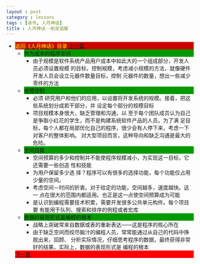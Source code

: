 ```yaml
---
layout : post
category : lessons
tags : [读书, 人月神话]
title : 人月神话--削足适履
---
```


<div><ul>
	<li><div style="background-color:#cc0000;">
<a href="/lessons/2013/01/30/man-month-read00/" title="返回《人月神话》目录"><font color="#FFFF00" >返回《人月神话》目录</font></a>
<a href="/lessons/2013/03/11/man-month-read08/" title="上一篇">上一篇</a></div>
		<ul>
	<li><div style="background-color:#009900;">作为成本的程序空间</div>
		<ul>
	<li><div>由于规模是软件系统产品用户成本中如此大的一个组成部分，开发人员必须设置规模 的目标，控制规模，考虑减小规模的方法，就像硬件开发人员会设立元器件数量目标，控制 元器件的数量，想出一些减少零件的方法</div></li></ul></li>
	<li><div style="background-color:#009900;">规模控制</div>
		<ul>
	<li><div>必须 研究用户和他们的应用，以设置将开发系统的规模。接着，把这些系统划分成若干部分，并 设定每个部分的规模目标</div></li>
	<li><div>项目规模本身很大，缺乏管理和沟通，以 至于每个团队成员认为自己是争取小红花的学生，而不是构建系统软件产品的人员。为了满 足目标，每个人都在局部优化自己的程序，很少会有人停下来，考虑一下对客户的整体影响。 对大型项目而言，这种导向和缺乏沟通是最大的危险。</div></li></ul></li>
	<li><div style="background-color:#009900;">空间技能</div>
		<ul>
	<li><div>空间预算的多少和控制并不能使程序规模减小，为实现这一目标，它还需要一些创造 性和技能</div></li>
	<li><div>为用户保留多少选 择？程序可以有很多的选择功能，每个功能仅占用少量的空间。</div></li>
	<li><div>考虑空间－时间的折衷。对于给定的功能，空间越多，速度越快。这一 点在很大的范围内都适用。也正是这一点使空间预算成为可能</div></li>
	<li><div>是认识到编程需要技术积累，需要开发很多公共单元构件。每个项目要 有能用于队列、搜索和排序的例程或者宏库</div></li></ul></li>
	<li><div style="background-color:#009900;">数据的表现形式是编程的根本</div>
		<ul>
	<li><div>战略上突破常来自数据或表的重新表达——这是程序的核心所在</div></li>
	<li><div>由于缺乏空间而绞尽脑汁的编程人员，常常能通过从自己的代码中挣脱出来，回顾、 分析实际情况，仔细思考程序的数据，最终获得非常好的结果。实际上，数据的表现形式是 编程的根本</div></li></ul></li></ul>
	<div style="background-color:#ff0000;"><a href="/lessons/2013/04/08/man-month-read10/" title="下一篇">下一篇</a></div>
</li></ul></div>